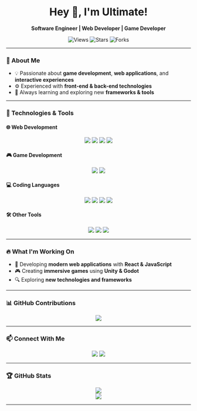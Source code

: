 <h1 align="center">Hey 👋, I'm Ultimate!</h1>

<p align="center">
  <b>Software Engineer | Web Developer | Game Developer</b>
</p>

<p align="center">
  <img src="https://img.shields.io/badge/Total%20Views-100K-purple?style=flat-square" alt="Views">
  <img src="https://img.shields.io/badge/Total%20Stars-2000-red?style=flat-square" alt="Stars">
  <img src="https://img.shields.io/badge/Total%20Forks-500-orange?style=flat-square" alt="Forks">
</p>

---

### 📌 About Me
- 💡 Passionate about **game development**, **web applications**, and **interactive experiences**
- ⚙️ Experienced with **front-end & back-end technologies**
- 🎯 Always learning and exploring new **frameworks & tools**

---

### 🚀 Technologies & Tools

#### 🌐 Web Development
<p align="center">
  <img src="https://img.shields.io/badge/-HTML5-E34F26?style=flat-square&logo=html5&logoColor=white">
  <img src="https://img.shields.io/badge/-CSS3-1572B6?style=flat-square&logo=css3&logoColor=white">
  <img src="https://img.shields.io/badge/-JavaScript-F7DF1E?style=flat-square&logo=javascript&logoColor=black">
  <img src="https://img.shields.io/badge/-React-61DAFB?style=flat-square&logo=react&logoColor=black">
</p>

#### 🎮 Game Development
<p align="center">
  <img src="https://img.shields.io/badge/-Unity-000000?style=flat-square&logo=unity&logoColor=white">
  <img src="https://img.shields.io/badge/-Godot-478CBF?style=flat-square&logo=godot-engine&logoColor=white">
</p>

#### 💻 Coding Languages
<p align="center">
  <img src="https://img.shields.io/badge/-JavaScript-F7DF1E?style=flat-square&logo=javascript&logoColor=black">
  <img src="https://img.shields.io/badge/-Python-3776AB?style=flat-square&logo=python&logoColor=white">
  <img src="https://img.shields.io/badge/-Lua-2C2D72?style=flat-square&logo=lua&logoColor=white">
  <img src="https://img.shields.io/badge/-C%23-239120?style=flat-square&logo=csharp&logoColor=white">
</p>

#### 🛠 Other Tools
<p align="center">
  <img src="https://img.shields.io/badge/-Git-F05032?style=flat-square&logo=git&logoColor=white">
  <img src="https://img.shields.io/badge/-VS%20Code-007ACC?style=flat-square&logo=visual-studio-code&logoColor=white">
  <img src="https://img.shields.io/badge/-Blender-F5792A?style=flat-square&logo=blender&logoColor=white">
</p>

---

### 🔥 What I'm Working On
- 🚀 Developing **modern web applications** with **React & JavaScript**
- 🎮 Creating **immersive games** using **Unity & Godot**
- 🔍 Exploring **new technologies and frameworks**

---

### 📊 GitHub Contributions
<p align="center">
  <img src="https://github.com/Ultimate-69/Ultimate-69/blob/output/github-contribution-grid-snake.svg">
</p>

---

### 📫 Connect With Me
<p align="center">
  <a href="https://github.com/Ultimate-69"><img src="https://img.shields.io/badge/GitHub-181717?style=flat-square&logo=github&logoColor=white"></a>
  <a href="https://discordapp.com/users/529382458945306649"><img src="https://img.shields.io/badge/Discord-5865F2?style=flat-square&logo=discord&logoColor=white"></a>
</p>

---

### 🏆 GitHub Stats
<p align="center">
  <img src="https://github-readme-stats.vercel.app/api?username=Ultimate-69&show_icons=true&theme=tokyonight">
  <br>
  <a href="https://github.com/anuraghazra/github-readme-stats">
    <img src="https://github-readme-stats.vercel.app/api/top-langs/?username=Ultimate-69&show_icons=true&theme=tokyonight">
  </a>
</p>

---
